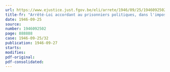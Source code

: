 ```yaml
---
url: https://www.ejustice.just.fgov.be/eli/arrete/1946/09/25/1946092502/justel
title-fr: "Arrêté-Loi accordant au prisonniers politiques, dans l'impossibilité de pourvoir à leur existence par suite d'invalidité ou de maladie, une allocation mensuelle"
date: 1946-09-25
source:
number: 1946092502
page: 888888
case: 1946-09-25/32
publication: 1946-09-27
starts:
modifies:
pdf-original:
pdf-consolidated:
---
```


